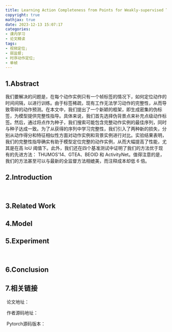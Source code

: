```yaml
---
title: Learning Action Completeness from Points for Weakly-supervised Temporal Action Localization
copyright: true
mathjax: true
date: 2023-12-13 15:07:17
categories:
- 课内学习
- 论文精读
tags:
- 视频定位;
- 弱监督;
- 时序动作定位;
- 单帧
---
```


## 1.Abstract

​	我们要解决的问题是，在每个动作实例只有一个帧标签的情况下，如何定位动作的时间间隔，以进行训练。由于标签稀疏，现有工作无法学习动作的完整性，从而导致零碎的动作预测。在本文中，我们提出了一个新颖的框架，即生成密集的伪标签，为模型提供完整性指导。具体来说，我们首先选择伪背景点来补充点级动作标签。然后，通过将点作为种子，我们搜索可能包含完整动作实例的最佳序列，同时与种子达成一致。为了从获得的序列中学习完整性，我们引入了两种新的损失，分别从动作得分和特征相似性方面对动作实例和背景实例进行对比。实验结果表明，我们的完整性指导确实有助于模型定位完整的动作实例，从而大幅提高了性能，尤其是在高 IoU 阈值下。此外，我们还在四个基准测试中证明了我们的方法优于现有的先进方法： THUMOS'14、GTEA、BEOID 和 ActivityNet。值得注意的是，我们的方法甚至可以与最新的全监督方法相媲美，而注释成本却低 6 倍。



<!-- more -->

## 2.Introduction

​	



## 3.Related Work





## 4.Model





## 5.Experiment

​	



## 6.Conclusion





## 7.相关链接

​	论文地址：

​	作者源码地址：

​	Pytorch源码版本：
